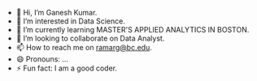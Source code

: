 - 👋 Hi, I’m Ganesh Kumar.
- 👀 I’m interested in Data Science.
- 🌱 I’m currently learning MASTER'S APPLIED ANALYTICS IN BOSTON.
- 💞️ I’m looking to collaborate on Data Analyst.
- 📫 How to reach me on ramarg@bc.edu.
- 😄 Pronouns: ...
- ⚡ Fun fact: I am a good coder.

<!---
ramarg/ramarg is a ✨ special ✨ repository because its `README.md` (this file) appears on your GitHub profile.
You can click the Preview link to take a look at your changes.
--->
